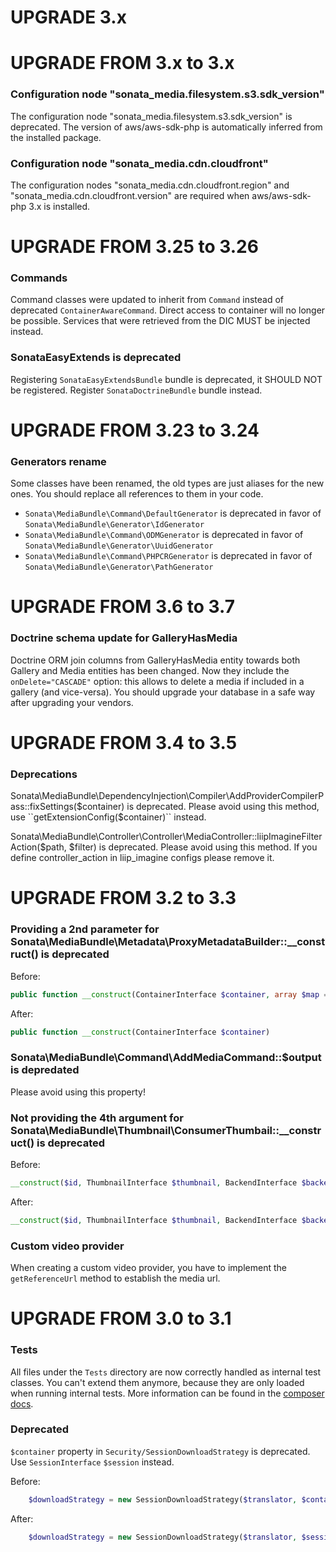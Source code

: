UPGRADE 3.x
===========

UPGRADE FROM 3.x to 3.x
=======================

### Configuration node "sonata_media.filesystem.s3.sdk_version"

The configuration node "sonata_media.filesystem.s3.sdk_version" is deprecated. The
version of aws/aws-sdk-php is automatically inferred from the installed package.

### Configuration node "sonata_media.cdn.cloudfront"

The configuration nodes "sonata_media.cdn.cloudfront.region" and "sonata_media.cdn.cloudfront.version"
are required when aws/aws-sdk-php 3.x is installed.

UPGRADE FROM 3.25 to 3.26
=========================

### Commands

Command classes were updated to inherit from `Command` instead of deprecated `ContainerAwareCommand`. Direct access to container will
no longer be possible. Services that were retrieved from the DIC MUST be injected instead.

### SonataEasyExtends is deprecated

Registering `SonataEasyExtendsBundle` bundle is deprecated, it SHOULD NOT be registered.
Register `SonataDoctrineBundle` bundle instead.

UPGRADE FROM 3.23 to 3.24
=========================

### Generators rename

Some classes have been renamed, the old types are just aliases for the new ones.
You should replace all references to them in your code.

- `Sonata\MediaBundle\Command\DefaultGenerator` is deprecated in favor of `Sonata\MediaBundle\Generator\IdGenerator`
- `Sonata\MediaBundle\Command\ODMGenerator` is deprecated in favor of `Sonata\MediaBundle\Generator\UuidGenerator`
- `Sonata\MediaBundle\Command\PHPCRGenerator` is deprecated in favor of `Sonata\MediaBundle\Generator\PathGenerator`

UPGRADE FROM 3.6 to 3.7
=======================

### Doctrine schema update for GalleryHasMedia

Doctrine ORM join columns from GalleryHasMedia entity towards both Gallery and Media entities has been changed. Now
they include the `onDelete="CASCADE"` option: this allows to delete a media if included in a gallery (and vice-versa).
You should upgrade your database in a safe way after upgrading your vendors.

UPGRADE FROM 3.4 to 3.5
=======================

### Deprecations

Sonata\MediaBundle\DependencyInjection\Compiler\AddProviderCompilerPass::fixSettings($container)
is deprecated. Please avoid using this method, use ``getExtensionConfig($container)`` instead.

Sonata\MediaBundle\Controller\Controller\MediaController::liipImagineFilterAction($path, $filter)
is deprecated. Please avoid using this method.
If you define controller_action in liip_imagine configs please remove it.


UPGRADE FROM 3.2 to 3.3
=======================

### Providing a 2nd parameter for Sonata\MediaBundle\Metadata\ProxyMetadataBuilder::__construct() is deprecated

Before:

```php
public function __construct(ContainerInterface $container, array $map = null)
```

After:

```php
public function __construct(ContainerInterface $container)
```

### Sonata\MediaBundle\Command\AddMediaCommand::$output is depredated

Please avoid using this property!

### Not providing the 4th argument for Sonata\MediaBundle\Thumbnail\ConsumerThumbail::__construct() is deprecated

Before:

```php
__construct($id, ThumbnailInterface $thumbnail, BackendInterface $backend, EventDispatcherInterface $dispatcher = null)
```

After:

```php
__construct($id, ThumbnailInterface $thumbnail, BackendInterface $backend, EventDispatcherInterface $dispatcher)
```

### Custom video provider

When creating a custom video provider, you have to implement the ``getReferenceUrl`` method to establish
the media url.

UPGRADE FROM 3.0 to 3.1
=======================

### Tests

All files under the ``Tests`` directory are now correctly handled as internal test classes.
You can't extend them anymore, because they are only loaded when running internal tests.
More information can be found in the [composer docs](https://getcomposer.org/doc/04-schema.md#autoload-dev).

### Deprecated

`$container` property in `Security/SessionDownloadStrategy` is deprecated. Use `SessionInterface` `$session` instead.

Before:

```php
    $downloadStrategy = new SessionDownloadStrategy($translator, $container, $times);
```

After:

```php
    $downloadStrategy = new SessionDownloadStrategy($translator, $session, $times);
```
